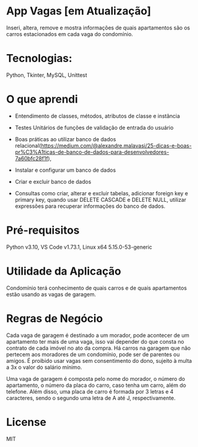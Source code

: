 # App Vagas [em Atualização]

Inseri, altera, remove e mostra informações de quais apartamentos são os carros estacionados em cada vaga do condomínio.


# Tecnologias:

Python, Tkinter, MySQL, Unittest


# O que aprendi

- Entendimento de classes, métodos, atributos de classe e instância

- Testes Unitários de funções de validação de entrada do usuário

- Boas práticas ao utilizar banco de dados relacional(https://medium.com/@alexandre.malavasi/25-dicas-e-boas-pr%C3%A1ticas-de-banco-de-dados-para-desenvolvedores-7a60bfc28f1f),

- Instalar e configurar um banco de dados

- Criar e excluir banco de dados

- Consultas como criar, alterar e excluir tabelas, adicionar foreign key e 
primary key, quando usar DELETE CASCADE e DELETE NULL, utilizar expressões para recuperar informações do banco de dados.


# Pré-requisitos

Python v3.10, VS Code v1.73.1, Linux x64 5.15.0-53-generic


# Utilidade da Aplicação

Condomínio terá conhecimento de quais carros e de quais apartamentos estão usando
as vagas de garagem.


# Regras de Negócio

Cada vaga de garagem é destinado a um morador, pode acontecer de um apartamento 
ter mais de uma vaga, isso vai depender do que consta no contrato de cada imóvel
no ato da compra. 
Há carros na garagem que não pertecem aos moradores de um condomínio, pode ser de parentes ou amigos. É proibido usar vagas sem consentimento do dono, sujeito 
à multa a 3x o valor do salário mínimo.

Uma vaga de garagem é composta pelo nome do morador, o número do apartamento, 
o número da placa do carro, caso tenha um carro, além do telefone. Além disso,
uma placa de carro é formada por 3 letras e 4 caracteres, sendo o segundo uma 
letra de A até J, respectivamente.

# License
MIT

